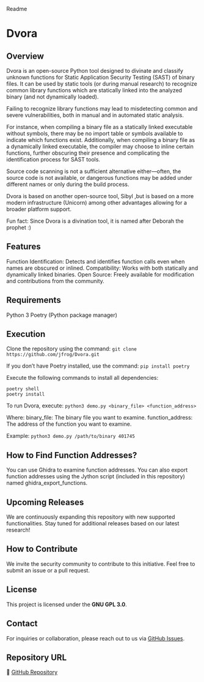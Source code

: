 Readme
# Dvora

## Overview
Dvora is an open-source Python tool designed to divinate and classify unknown functions for Static Application Security Testing (SAST) of binary files. It can be used by static tools (or during manual research) to recognize common library functions which are statically linked into the analyzed binary (and not dynamically loaded).

Failing to recognize library functions may lead to misdetecting common and severe vulnerabilities, both in manual and in automated static analysis.

For instance, when compiling a binary file as a statically linked executable without symbols, there may be no import table or symbols available to indicate which functions exist. Additionally, when compiling a binary file as a dynamically linked executable, the compiler may choose to inline certain functions, further obscuring their presence and complicating the identification process for SAST tools.

Source code scanning is not a sufficient alternative either—often, the source code is not available, or dangerous functions may be added under different names or only during the build process.

Dvora is based on another open-source tool, Sibyl ,but is based on a more modern infrastructure (Unicorn) among other advantages allowing for a broader platform support.

Fun fact: Since Dvora is a divination tool, it is named after Deborah the prophet :)

## Features
Function Identification: Detects and identifies function calls even when names are obscured or inlined.
Compatibility: Works with both statically and dynamically linked binaries.
Open Source: Freely available for modification and contributions from the community.

## Requirements
Python 3
Poetry (Python package manager)

## Execution
Clone the repository using the command:
`git clone https://github.com/jfrog/Dvora.git`

If you don’t have Poetry installed, use the command:
`pip install poetry`

Execute the following commands to install all dependencies:
```
poetry shell
poetry install
```

To run Dvora, execute:
`python3 demo.py <binary_file> <function_address>`

Where:
binary_file: The binary file you want to examine.
function_address: The address of the function you want to examine.

Example:
`python3 demo.py /path/to/binary 401745`

## How to Find Function Addresses?
You can use Ghidra to examine function addresses. 
You can also export function addresses using the Jython script (included in this repository) named ghidra_export_functions.

## Upcoming Releases
We are continuously expanding this repository with new supported functionalities. Stay tuned for additional releases based on our latest research!

## How to Contribute
We invite the security community to contribute to this initiative. 
Feel free to submit an issue or a pull request. 

## License
This project is licensed under the **GNU GPL 3.0**.

## Contact
For inquiries or collaboration, please reach out to us via [GitHub Issues](https://github.com/jfrog/Dvora/issues).

## Repository URL
🔗 [GitHub Repository](https://github.com/jfrog/Dvora)


